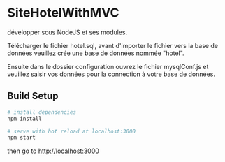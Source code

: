 # SiteHotelWithMVC
développer sous NodeJS et ses modules.

Télécharger le fichier hotel.sql, avant d'importer le fichier vers la base de données veuillez crée une base de données nommée "hotel".

Ensuite dans le dossier configuration ouvrez le fichier mysqlConf.js et veuillez saisir vos données pour la connection à votre base de données.

## Build Setup

``` bash
# install dependencies
npm install

# serve with hot reload at localhost:3000
npm start
```
then go to [http://localhost:3000](http://localhost:3000)




